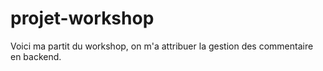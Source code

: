 # projet-workshop
Voici ma partit du workshop, on m'a attribuer la gestion des commentaire en backend.
